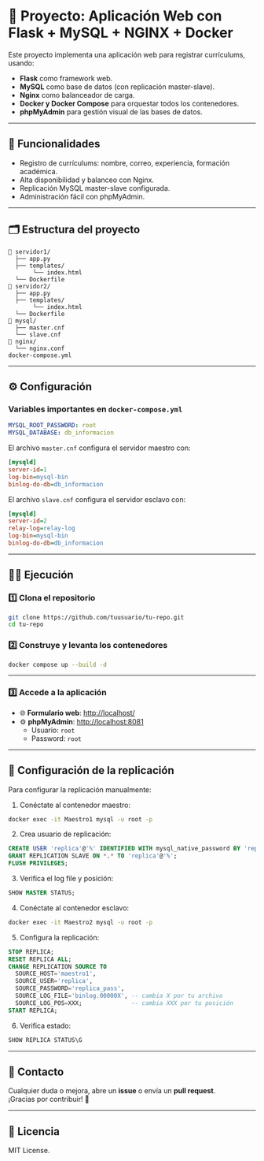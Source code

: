 
# 🐳 Proyecto: Aplicación Web con Flask + MySQL + NGINX + Docker

Este proyecto implementa una aplicación web para registrar currículums, usando:

- **Flask** como framework web.
- **MySQL** como base de datos (con replicación master-slave).
- **Nginx** como balanceador de carga.
- **Docker y Docker Compose** para orquestar todos los contenedores.
- **phpMyAdmin** para gestión visual de las bases de datos.

---

## 🚀 Funcionalidades

- Registro de currículums: nombre, correo, experiencia, formación académica.
- Alta disponibilidad y balanceo con Nginx.
- Replicación MySQL master-slave configurada.
- Administración fácil con phpMyAdmin.

---

## 🗂️ Estructura del proyecto

```
📁 servidor1/
  ├── app.py
  ├── templates/
       └── index.html
  └── Dockerfile
📁 servidor2/
  ├── app.py
  ├── templates/
       └── index.html
  └── Dockerfile
📁 mysql/
  ├── master.cnf
  └── slave.cnf
📁 nginx/
  └── nginx.conf
docker-compose.yml
```

---

## ⚙️ Configuración

### Variables importantes en `docker-compose.yml`

```yaml
MYSQL_ROOT_PASSWORD: root
MYSQL_DATABASE: db_informacion
```

El archivo `master.cnf` configura el servidor maestro con:

```ini
[mysqld]
server-id=1
log-bin=mysql-bin
binlog-do-db=db_informacion
```

El archivo `slave.cnf` configura el servidor esclavo con:

```ini
[mysqld]
server-id=2
relay-log=relay-log
log-bin=mysql-bin
binlog-do-db=db_informacion
```

---

## 🏃‍♂️ Ejecución

### 1️⃣ Clona el repositorio

```bash
git clone https://github.com/tuusuario/tu-repo.git
cd tu-repo
```

### 2️⃣ Construye y levanta los contenedores

```bash
docker compose up --build -d
```

---

### 3️⃣ Accede a la aplicación

- 🌐 **Formulario web**: [http://localhost/](http://localhost/)
- ⚙️ **phpMyAdmin**: [http://localhost:8081](http://localhost:8081)
  - Usuario: `root`
  - Password: `root`

---

## 🐬 Configuración de la replicación

Para configurar la replicación manualmente:

1. Conéctate al contenedor maestro:

```bash
docker exec -it Maestro1 mysql -u root -p
```

2. Crea usuario de replicación:

```sql
CREATE USER 'replica'@'%' IDENTIFIED WITH mysql_native_password BY 'replica_pass';
GRANT REPLICATION SLAVE ON *.* TO 'replica'@'%';
FLUSH PRIVILEGES;
```

3. Verifica el log file y posición:

```sql
SHOW MASTER STATUS;
```

4. Conéctate al contenedor esclavo:

```bash
docker exec -it Maestro2 mysql -u root -p
```

5. Configura la replicación:

```sql
STOP REPLICA;
RESET REPLICA ALL;
CHANGE REPLICATION SOURCE TO
  SOURCE_HOST='maestro1',
  SOURCE_USER='replica',
  SOURCE_PASSWORD='replica_pass',
  SOURCE_LOG_FILE='binlog.00000X', -- cambia X por tu archivo
  SOURCE_LOG_POS=XXX;              -- cambia XXX por tu posición
START REPLICA;
```

6. Verifica estado:

```sql
SHOW REPLICA STATUS\G
```

---

## 💬 Contacto

Cualquier duda o mejora, abre un **issue** o envía un **pull request**.  
¡Gracias por contribuir! 🚀

---

## 📄 Licencia

MIT License.
